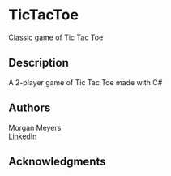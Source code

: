 # TicTacToe

Classic game of Tic Tac Toe

## Description

A 2-player game of Tic Tac Toe made with C#

## Authors

Morgan Meyers  
[LinkedIn](https://www.linkedin.com/in/morgan-meyers-841328269/)

## Acknowledgments
